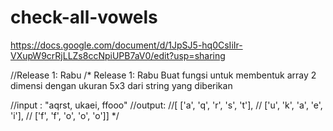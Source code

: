 # check-all-vowels

https://docs.google.com/document/d/1JpSJ5-hq0CsIiIr-VXupW9crRjLLZs8ccNpiUPB7aV0/edit?usp=sharing


//Release 1: Rabu
/*
Release 1: Rabu
Buat fungsi untuk membentuk array 2 dimensi dengan ukuran 5x3 dari string yang diberikan

//input : "aqrst, ukaei, ffooo"
//output:
//[ ['a', 'q', 'r', 's', 't'],
//  ['u', 'k', 'a', 'e', 'i'],
//  ['f', 'f', 'o', 'o', 'o']]
*/
